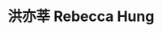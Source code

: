 ---
chinese_name: 洪亦莘
english_name: Rebecca Hung
title: "洪亦莘 Rebecca Hung"
id: rebeccahung
collection: members
position: Administrative Assistant
type: administrative assistant
department: 123
image_path: https://source.unsplash.com/collection/139386/600x600?a=.png
photo: administrative_a/rebeccahung.jpg
blurb: 123
---